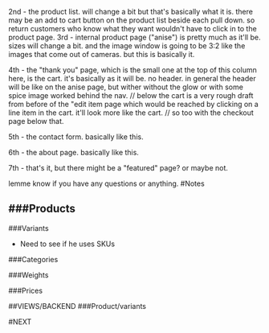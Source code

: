
2nd - the product list. will change a bit but that's basically what it is.
there may be an add to cart button on the product list beside each pull down.  so return customers who know what they want wouldn't have to click in to the product page.
3rd - internal product page ("anise") is pretty much as it'll be.  sizes will change a bit. and the image window is going to be 3:2 like the images that come out of cameras.  but this is basically it.

4th - the "thank you" page, which is the small one at the top of this column here, is the cart.  it's basically as it will be.  no header.  in general the header will be like on the anise page, but wither without the glow or with some spice image worked behind the nav.  // below the cart is a very rough draft from before of the "edit item page which would be reached by clicking on a line item in the cart.  it'll look more like the cart. // so too with the checkout page below that.

5th - the contact form.  basically like this.

6th - the about page.  basically like this.

7th - that's it, but there might be a "featured" page?  or maybe not.

lemme know if you have any questions or anything.
#Notes

###Products 
-
###Variants
- Need to see if he uses SKUs

###Categories

###Weights

###Prices


##VIEWS/BACKEND
###Product/variants

#NEXT 

